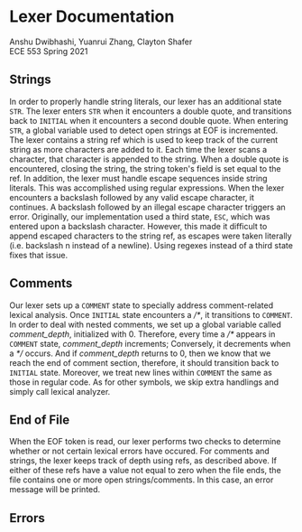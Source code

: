 # Lexer Documentation
Anshu Dwibhashi, Yuanrui Zhang, Clayton Shafer  
ECE 553 Spring 2021

## Strings
In order to properly handle string literals, our lexer has an additional state `STR`. The lexer enters `STR` when it encounters a double quote, and transitions back to `INITIAL` when it encounters a second double quote. When entering `STR`, a global variable used to detect open strings at EOF is incremented. 
The lexer contains a string ref which is used to keep track of the current string as more characters are added to it. Each time the lexer scans a character, that character is appended to the string. When a double quote is encountered, closing the string, the string token's field is set equal to the ref. 
In addition, the lexer must handle escape sequences inside string literals. This was accomplished using regular expressions. When the lexer encounters a backslash followed by any valid escape character, it continues. A backslash followed by an illegal escape character triggers an error. Originally, our implementation used a third state, `ESC`, which was entered upon a backslash character. However, this made it difficult to append escaped characters to the string ref, as escapes were taken literally (i.e. backslash n instead of a newline). Using regexes instead of a third state fixes that issue. 

## Comments
Our lexer sets up a `COMMENT` state to specially address comment-related lexical analysis. Once `INITIAL` state encounters a _/*_, it transitions to `COMMENT`. In order to deal with nested comments, we set up a global variable called *comment_depth*, initialized with 0. Therefore, every time a _/*_ appears in `COMMENT` state, *comment_depth* increments; Conversely, it decrements when a _*/_ occurs. And if *comment_depth* returns to 0, then we know that we reach the end of comment section, therefore, it should transition back to `INITIAL` state. Moreover, we treat new lines within `COMMENT` the same as those in regular code. As for other symbols, we skip extra handlings and simply call lexical analyzer. 

## End of File
When the EOF token is read, our lexer performs two checks to determine whether or not certain lexical errors have 
occured. For comments and strings, the lexer keeps track of depth using refs, as described above. If either of these 
refs have a value not equal to zero when the file ends, the file contains one or more open strings/comments. In this
case, an error message will be printed. 
## Errors

